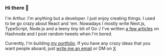 ### Hi there 👋

I'm Arthur. I'm anything but a developer. I just enjoy creating things. I used to be go crazy about React and 'em. Nowadays I mostly write Next.js, TypeScript, Node.js and a teeny tiny bit of Go :/
I've written [a few articles](https://lasagna.hashnode.dev/) on Hashnode and I post random tweets when I'm bored.

Currently, I'm building [my portfolio](https://github.com/ebarthur). If you have any crazy ideas that you want people aboard, just [write me an email](arthurebenezer@aol.com) or DM on [X](https://x.com/StatmanAartt)


